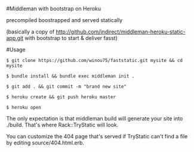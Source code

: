 #Middleman with bootstrap on Heroku

precompiled boostrapped and served statically 

(basically a copy of http://github.com/indirect/middleman-heroku-static-app.git with bootstrap to start & deliver fasst)

#Usage

`$ git clone https://github.com/winou75/faststatic.git mysite && cd mysite`

`$ bundle install && bundle exec middleman init .`

`$ git add . && git commit -m "brand new site"`

`$ heroku create && git push heroku master`

`$ heroku open`

The only expectation is that middleman build will generate your site into ./build. That's where Rack::TryStatic will look.

You can customize the 404 page that's served if TryStatic can't find a file by editing source/404.html.erb.
